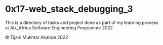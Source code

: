 # 0x17-web_stack_debugging_3

This is a directory of tasks and project done as part of my learning process at Alx_Africa Software Engineering Programme 2022

© Tijani Mukhtar Akande 2022
